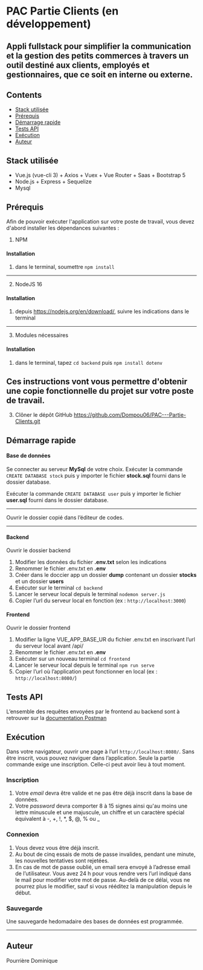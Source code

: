 # PAC Partie Clients (en développement)
Appli fullstack pour simplifier la communication et la gestion des petits commerces à travers un outil destiné aux clients, employés et gestionnaires, que ce soit en interne ou externe. 
---

## Contents
* [Stack utilisée](#Stack-utilisée)
* [Prérequis](#Prérequis)
* [Démarrage rapide](#Démarrage-rapide)
* [Tests API](#Tests-API)
* [Exécution](#Exécution)
* [Auteur](#Auteur)

## Stack utilisée
- Vue.js (vue-cli 3) + Axios + Vuex + Vue Router + Saas + Bootstrap 5
- Node.js + Express + Sequelize
- Mysql

## Prérequis
Afin de pouvoir exécuter l'application sur votre poste de travail, vous devez d'abord installer les dépendances suivantes :
 1. NPM
#### Installation
1.	dans le terminal, soumettre `npm install`
---
 2. NodeJS 16
#### Installation
1.	 depuis https://nodejs.org/en/download/, suivre les indications dans le terminal
---
3. Modules nécessaires
#### Installation
1. dans le terminal, tapez `cd backend` puis `npm install dotenv` 


Ces instructions vont vous permettre d'obtenir une copie fonctionnelle du projet sur votre poste de travail.
---
3. Clôner le dépôt GitHub https://github.com/Dompou06/PAC---Partie-Clients.git

## Démarrage rapide
#### Base de données
Se connecter au serveur **MySql** de votre choix. Exécuter la commande `CREATE DATABASE stock` puis y importer le fichier **stock.sql** fourni dans le dossier database. 

Exécuter la commande `CREATE DATABASE user` puis y importer le fichier **user.sql** fourni dans le dossier database.

---
Ouvrir le dossier copié dans l’éditeur de codes. 

---
#### Backend 
Ouvrir le dossier backend
1.	Modifier les données du fichier **.env.txt** selon les indications
2.	Renommer le fichier .env.txt en **.env**
3.	Créer dans le doccier app un dossier **dump** contenant un dossier **stocks** et un dossier **users**
4.	Exécuter sur le terminal `cd backend`
5.	Lancer le serveur local depuis le terminal `nodemon server.js`
6.	Copier l’url du serveur local en fonction (ex : `http://localhost:3000`)

#### Frontend
Ouvrir le dossier frontend
1.	Modifier la ligne VUE_APP_BASE_UR du fichier .env.txt en inscrivant l’url du serveur local avant /api/
2.  Renommer le fichier .env.txt en **.env**
3.	Exécuter sur un nouveau terminal `cd frontend`
4.	Lancer le serveur local depuis le terminal `npm run serve`
5.	Copier l’url où l’application peut fonctionner en local (ex : `http://localhost:8080/`)


## Tests API
L’ensemble des requêtes envoyées par le frontend au backend sont à retrouver sur la <a href="https://documenter.getpostman.com/view/14239369/2s847HNXjr" target="_blank">documentation Postman</a>

## Exécution
Dans votre navigateur,  ouvrir une page à l’url `http://localhost:8080/`.
Sans être inscrit, vous pouvez naviguer dans l’application. Seule la partie commande exige une inscription. Celle-ci peut avoir lieu à tout moment.
### Inscription
1. Votre *email* devra être valide et ne pas être déjà inscrit dans la base de données.
2. Votre *password* devra comporter 8 à 15 signes ainsi qu'au moins une lettre minuscule et une majuscule, un chiffre et un caractère spécial équivalent à -, +, !, *, $, @, % ou _
### Connexion
1. Vous devez vous être déjà inscrit.
2. Au bout de cinq essais de mots de passe invalides, pendant une minute, les nouvelles tentatives sont rejetées.
3. En cas de mot de passe oublié, un email sera envoyé à l’adresse email de l’utilisateur. Vous avez 24 h pour vous rendre vers l’url indiqué dans le mail pour modifier votre mot de passe. Au-delà de ce délai, vous ne pourrez plus le modifier, sauf si vous rééditez la manipulation depuis le début.
### Sauvegarde
Une sauvegarde hedomadaire des bases de données est programmée.

---
## Auteur
Pourrière Dominique

